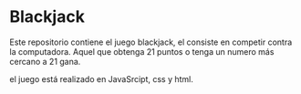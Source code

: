 # Blackjack

Este repositorio contiene el juego blackjack, el consiste en competir contra la computadora.
Aquel que obtenga 21 puntos o tenga un numero más cercano a 21 gana.

el juego está realizado en JavaSrcipt, css y html.